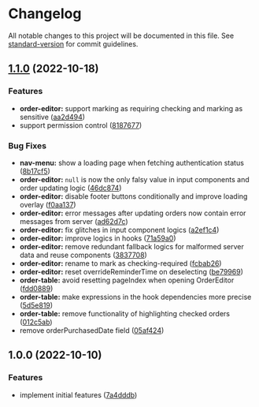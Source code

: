 # Changelog

All notable changes to this project will be documented in this file. See [standard-version](https://github.com/conventional-changelog/standard-version) for commit guidelines.

## [1.1.0](https://github.com/NYUSHLibraryAccess/LibSense-client/compare/v1.0.0...v1.1.0) (2022-10-18)


### Features

* **order-editor:** support marking as requiring checking and marking as sensitive ([aa2d494](https://github.com/NYUSHLibraryAccess/LibSense-client/commit/aa2d494ed551a1656d5ff00ee8ce7d029240cc1d))
* support permission control ([8187677](https://github.com/NYUSHLibraryAccess/LibSense-client/commit/818767786502557861eb67e4fdf666c5d15f0c16))


### Bug Fixes

* **nav-menu:** show a loading page when fetching authentication status ([8b17cf5](https://github.com/NYUSHLibraryAccess/LibSense-client/commit/8b17cf5d723de8025a3f08481cce17c175d5d614))
* **order-editor:** `null` is now the only falsy value in input components and order updating logic ([46dc874](https://github.com/NYUSHLibraryAccess/LibSense-client/commit/46dc874186c581610731e5c34ea9409d04317894))
* **order-editor:** disable footer buttons conditionally and improve loading overlay ([f0aa137](https://github.com/NYUSHLibraryAccess/LibSense-client/commit/f0aa13747234ae5507ec5dc61414ce0784ad866c))
* **order-editor:** error messages after updating orders now contain error messages from server ([ad62d7c](https://github.com/NYUSHLibraryAccess/LibSense-client/commit/ad62d7c904d5d6193506d2b76ac411015e0f0ea2))
* **order-editor:** fix glitches in input component logics ([a2ef1c4](https://github.com/NYUSHLibraryAccess/LibSense-client/commit/a2ef1c460927bfbda4e90cbe33227fe14a0618ab))
* **order-editor:** improve logics in hooks ([71a59a0](https://github.com/NYUSHLibraryAccess/LibSense-client/commit/71a59a0a88220b964834fb9292e8e9544d7104f2))
* **order-editor:** remove redundant fallback logics for malformed server data and reuse components ([3837708](https://github.com/NYUSHLibraryAccess/LibSense-client/commit/383770865089df6c94063b5dd1666830d8c584b9))
* **order-editor:** rename to mark as checking-required ([fcbab26](https://github.com/NYUSHLibraryAccess/LibSense-client/commit/fcbab26f99f733db13b6a69d5a8c51c51f0186fe))
* **order-editor:** reset overrideReminderTime on deselecting ([be79969](https://github.com/NYUSHLibraryAccess/LibSense-client/commit/be79969db79041aafa3c09a305c60de478ec524b))
* **order-table:** avoid resetting pageIndex when opening OrderEditor ([fdd0889](https://github.com/NYUSHLibraryAccess/LibSense-client/commit/fdd08895ea648a8ec3860be94589fde371bbc162))
* **order-table:** make expressions in the hook dependencies more precise ([5d5e819](https://github.com/NYUSHLibraryAccess/LibSense-client/commit/5d5e81922f1dbfc5187cf412f4330f312d81cac6))
* **order-table:** remove functionality of highlighting checked orders ([012c5ab](https://github.com/NYUSHLibraryAccess/LibSense-client/commit/012c5ab577c774ce65ef92f7e8394f9bacbbca78))
* remove orderPurchasedDate field ([05af424](https://github.com/NYUSHLibraryAccess/LibSense-client/commit/05af424b39b3c2c51aa5967670667024b206f27f))

## 1.0.0 (2022-10-10)


### Features

* implement initial features ([7a4dddb](https://github.com/NYUSHLibraryAccess/LibSense-client/commit/7a4dddbca32bcdf49701b8eabd8722f91068a6e3))
